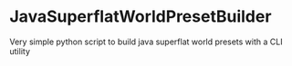 # JavaSuperflatWorldPresetBuilder
Very simple python script to build java superflat world presets with a CLI utility
